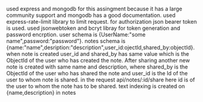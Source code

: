 used express and mongodb for this assingment because it has a large community support and mongodb has a good documentation.
used express-rate-limit library to limit request.
for authorization json bearer token is used.
used jsonwebtoken and bcryt libray for token generation and password encrption. 
user schema is {UserName:"some name",password:"password"}.
notes schema is {name:"name",desription:"description",user_id:ojectId,shared_by:objectId}. when note is created user_id and shared_by has same value which is the ObjectId of the user who has created the note. After sharing another new note is created with same name and description, where shared_by is the ObjectId of the user who has shared the note and user_id is the Id of the user to whom note is shared.
in the request api/notes/:id/share here id is of the user to whom the note has to be shared.
text indexing is created on {name,description} in notes
